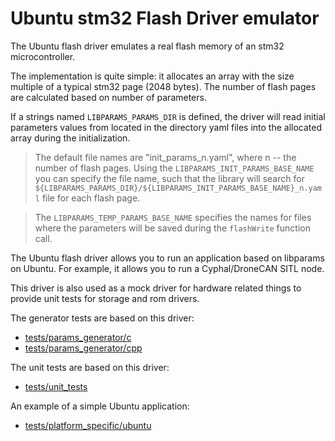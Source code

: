 # Ubuntu stm32 Flash Driver emulator

The Ubuntu flash driver emulates a real flash memory of an stm32 microcontroller.

The implementation is quite simple: it allocates an array with the size multiple of a typical stm32 page (2048 bytes). The number of flash pages are calculated based on number of parameters.

If a strings named `LIBPARAMS_PARAMS_DIR` is defined, the driver will read initial parameters values from located in the directory yaml files into the allocated array during the initialization.
> The default file names are "init_params_n.yaml", where n -- the number of flash pages. Using the `LIBPARAMS_INIT_PARAMS_BASE_NAME` you can specify the file name, such that the library will search for `${LIBPARAMS_PARAMS_DIR}/${LIBPARAMS_INIT_PARAMS_BASE_NAME}_n.yaml` file for each flash page.

> The `LIBPARAMS_TEMP_PARAMS_BASE_NAME` specifies the names for files where the parameters will be saved during the `flashWrite` function call.

The Ubuntu flash driver allows you to run an application based on libparams on Ubuntu. For example, it allows you to run a Cyphal/DroneCAN SITL node.

This driver is also used as a mock driver for hardware related things to provide unit tests for storage and rom drivers.

The generator tests are based on this driver:
- [tests/params_generator/c](../../tests/params_generator/c/)
- [tests/params_generator/cpp](../../tests/params_generator/cpp/)

The unit tests are based on this driver:
- [tests/unit_tests](../../tests/unit_tests/)

An example of a simple Ubuntu application:
- [tests/platform_specific/ubuntu](../../tests/platform_specific/ubuntu)
